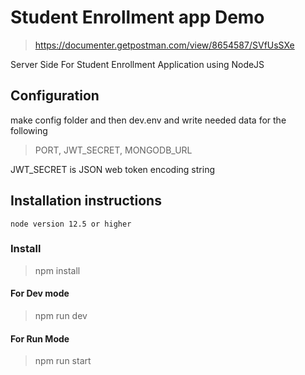 # Student Enrollment app Demo
> https://documenter.getpostman.com/view/8654587/SVfUsSXe

Server Side For Student Enrollment Application using NodeJS
## Configuration

make config folder and then dev.env and write needed data for the following

> PORT, JWT_SECRET, MONGODB_URL

JWT_SECRET is JSON web token encoding string

## Installation instructions

    node version 12.5 or higher

### Install
> npm install

#### For Dev mode
> npm run dev

#### For Run Mode
> npm run start
